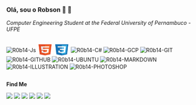 ### Olá, sou o Robson 🙋 👋

*Computer Engineering Student at the Federal University of Pernambuco - UFPE*

<div style="display: inline_block">
  <br>
  <img align="center" alt="R0b14-Js" height="30" width="40" src="https://cdn.jsdelivr.net/gh/devicons/devicon/icons/c/c-original.svg">
  <img align="center" alt="R0b14-HTML" height="30" width="40" src="https://raw.githubusercontent.com/devicons/devicon/master/icons/html5/html5-original.svg">
  <img align="center" alt="R0b14-CSS" height="30" width="40" src="https://raw.githubusercontent.com/devicons/devicon/master/icons/css3/css3-original.svg">
  <img align="center" alt="R0b14-C#" height="30" width="40" src="https://cdn.jsdelivr.net/gh/devicons/devicon/icons/csharp/csharp-original.svg">
  <img align="center" alt="R0b14-GCP" height="30" width="40" src="https://cdn.jsdelivr.net/gh/devicons/devicon/icons/googlecloud/googlecloud-original.svg">
  <img align="center" alt="R0b14-GIT" height="30" width="40" src="https://cdn.jsdelivr.net/gh/devicons/devicon/icons/git/git-original.svg">
  <img align="center" alt="R0b14-GITHUB" height="30" width="40" src="https://cdn.jsdelivr.net/gh/devicons/devicon/icons/github/github-original.svg">
  <img align="center" alt="R0b14-UBUNTU" height="30" width="40" src="https://cdn.jsdelivr.net/gh/devicons/devicon/icons/ubuntu/ubuntu-plain.svg" />
  <img align="center" alt="R0b14-MARKDOWN" height="30" width="40" src="https://cdn.jsdelivr.net/gh/devicons/devicon/icons/markdown/markdown-original.svg" />
  <img align="center" alt="R0b14-ILLUSTRATION" height="30" width="40" src="https://cdn.jsdelivr.net/gh/devicons/devicon/icons/illustrator/illustrator-plain.svg" />
  <img align="center" alt="R0b14-PHOTOSHOP" height="30" width="40" src="https://cdn.jsdelivr.net/gh/devicons/devicon/icons/photoshop/photoshop-plain.svg" />        
</div>

##
 
**Find Me**

<div> 
  <a href="https://www.youtube.com/" target="_blank"><img src="https://img.shields.io/badge/YouTube-FF0000?style=for-the-badge&logo=youtube&logoColor=white" target="_blank"></a>
  <a href="https://instagram.com/_r0b14" target="_blank"><img src="https://img.shields.io/badge/-Instagram-%23E4405F?style=for-the-badge&logo=instagram&logoColor=white" target="_blank"></a>
 <a href="https://discord.gg/_r0b14#8527" target="_blank"><img src="https://img.shields.io/badge/Discord-7289DA?style=for-the-badge&logo=discord&logoColor=white" target="_blank"></a> 
  <a href = "mailto:rtds@cin.ufpe.br"><img src="https://img.shields.io/badge/-Gmail-%23333?style=for-the-badge&logo=gmail&logoColor=white" target="_blank"></a>
  <a href = "mailto:robsonthiago_@outlook.com"><img src="https://img.shields.io/badge/Microsoft_Outlook-0078D4?style=for-the-badge&logo=microsoft-outlook&logoColor=white" target="_blank"></a>
  <a href="https://www.linkedin.com/in/r0b14" target="_blank"><img src="https://img.shields.io/badge/-LinkedIn-%230077B5?style=for-the-badge&logo=linkedin&logoColor=white" target="_blank"></a>
  <!div>

  
  
<!--
**r0b14/r0b14** is a ✨ _special_ ✨ repository because its `README.md` (this file) appears on your GitHub profile.

Here are some ideas to get you started:

- 🌱 I’m currently learning ...
- 🔭 I’m currently working on ...
- 🌱 I’m currently learning ...
- 👯 I’m looking to collaborate on ...
- 🤔 I’m looking for help with ...
- 💬 Ask me about ...
- 📫 How to reach me: ...
- 😄 Pronouns: ...
- ⚡ Fun fact: ...
-->
